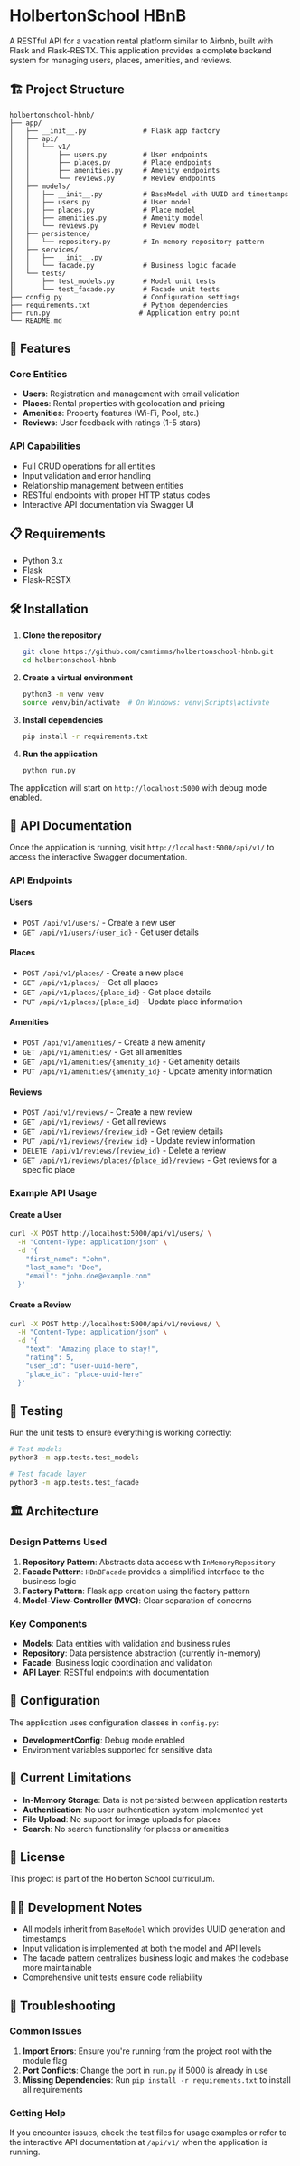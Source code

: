 # HolbertonSchool HBnB

A RESTful API for a vacation rental platform similar to Airbnb, built with Flask and Flask-RESTX. This application provides a complete backend system for managing users, places, amenities, and reviews.

## 🏗️ Project Structure

```
holbertonschool-hbnb/
├── app/
│   ├── __init__.py              # Flask app factory
│   ├── api/
│   │   └── v1/
│   │       ├── users.py         # User endpoints
│   │       ├── places.py        # Place endpoints
│   │       ├── amenities.py     # Amenity endpoints
│   │       └── reviews.py       # Review endpoints
│   ├── models/
│   │   ├── __init__.py          # BaseModel with UUID and timestamps
│   │   ├── users.py             # User model
│   │   ├── places.py            # Place model
│   │   ├── amenities.py         # Amenity model
│   │   └── reviews.py           # Review model
│   ├── persistence/
│   │   └── repository.py        # In-memory repository pattern
│   ├── services/
│   │   ├── __init__.py
│   │   └── facade.py            # Business logic facade
│   └── tests/
│       ├── test_models.py       # Model unit tests
│       └── test_facade.py       # Facade unit tests
├── config.py                    # Configuration settings
├── requirements.txt             # Python dependencies
├── run.py                      # Application entry point
└── README.md
```

## 🚀 Features

### Core Entities
- **Users**: Registration and management with email validation
- **Places**: Rental properties with geolocation and pricing
- **Amenities**: Property features (Wi-Fi, Pool, etc.)
- **Reviews**: User feedback with ratings (1-5 stars)

### API Capabilities
- Full CRUD operations for all entities
- Input validation and error handling
- Relationship management between entities
- RESTful endpoints with proper HTTP status codes
- Interactive API documentation via Swagger UI

## 📋 Requirements

- Python 3.x
- Flask
- Flask-RESTX

## 🛠️ Installation

1. **Clone the repository**
   ```bash
   git clone https://github.com/camtimms/holbertonschool-hbnb.git
   cd holbertonschool-hbnb
   ```

2. **Create a virtual environment**
   ```bash
   python3 -m venv venv
   source venv/bin/activate  # On Windows: venv\Scripts\activate
   ```

3. **Install dependencies**
   ```bash
   pip install -r requirements.txt
   ```

4. **Run the application**
   ```bash
   python run.py
   ```

The application will start on `http://localhost:5000` with debug mode enabled.

## 📖 API Documentation

Once the application is running, visit `http://localhost:5000/api/v1/` to access the interactive Swagger documentation.

### API Endpoints

#### Users
- `POST /api/v1/users/` - Create a new user
- `GET /api/v1/users/{user_id}` - Get user details

#### Places
- `POST /api/v1/places/` - Create a new place
- `GET /api/v1/places/` - Get all places
- `GET /api/v1/places/{place_id}` - Get place details
- `PUT /api/v1/places/{place_id}` - Update place information

#### Amenities
- `POST /api/v1/amenities/` - Create a new amenity
- `GET /api/v1/amenities/` - Get all amenities
- `GET /api/v1/amenities/{amenity_id}` - Get amenity details
- `PUT /api/v1/amenities/{amenity_id}` - Update amenity information

#### Reviews
- `POST /api/v1/reviews/` - Create a new review
- `GET /api/v1/reviews/` - Get all reviews
- `GET /api/v1/reviews/{review_id}` - Get review details
- `PUT /api/v1/reviews/{review_id}` - Update review information
- `DELETE /api/v1/reviews/{review_id}` - Delete a review
- `GET /api/v1/reviews/places/{place_id}/reviews` - Get reviews for a specific place

### Example API Usage

#### Create a User
```bash
curl -X POST http://localhost:5000/api/v1/users/ \
  -H "Content-Type: application/json" \
  -d '{
    "first_name": "John",
    "last_name": "Doe",
    "email": "john.doe@example.com"
  }'
```

#### Create a Review
```bash
curl -X POST http://localhost:5000/api/v1/reviews/ \
  -H "Content-Type: application/json" \
  -d '{
    "text": "Amazing place to stay!",
    "rating": 5,
    "user_id": "user-uuid-here",
    "place_id": "place-uuid-here"
  }'
```

## 🧪 Testing

Run the unit tests to ensure everything is working correctly:

```bash
# Test models
python3 -m app.tests.test_models

# Test facade layer
python3 -m app.tests.test_facade
```

## 🏛️ Architecture

### Design Patterns Used

1. **Repository Pattern**: Abstracts data access with `InMemoryRepository`
2. **Facade Pattern**: `HBnBFacade` provides a simplified interface to the business logic
3. **Factory Pattern**: Flask app creation using the factory pattern
4. **Model-View-Controller (MVC)**: Clear separation of concerns

### Key Components

- **Models**: Data entities with validation and business rules
- **Repository**: Data persistence abstraction (currently in-memory)
- **Facade**: Business logic coordination and validation
- **API Layer**: RESTful endpoints with documentation

## 🔧 Configuration

The application uses configuration classes in `config.py`:

- **DevelopmentConfig**: Debug mode enabled
- Environment variables supported for sensitive data

## 🚧 Current Limitations

- **In-Memory Storage**: Data is not persisted between application restarts
- **Authentication**: No user authentication system implemented yet
- **File Upload**: No support for image uploads for places
- **Search**: No search functionality for places or amenities

## 📝 License

This project is part of the Holberton School curriculum.

## 👨‍💻 Development Notes

- All models inherit from `BaseModel` which provides UUID generation and timestamps
- Input validation is implemented at both the model and API levels
- The facade pattern centralizes business logic and makes the codebase more maintainable
- Comprehensive unit tests ensure code reliability

## 🐛 Troubleshooting

### Common Issues

1. **Import Errors**: Ensure you're running from the project root with the module flag
2. **Port Conflicts**: Change the port in `run.py` if 5000 is already in use
3. **Missing Dependencies**: Run `pip install -r requirements.txt` to install all requirements

### Getting Help

If you encounter issues, check the test files for usage examples or refer to the interactive API documentation at `/api/v1/` when the application is running.
